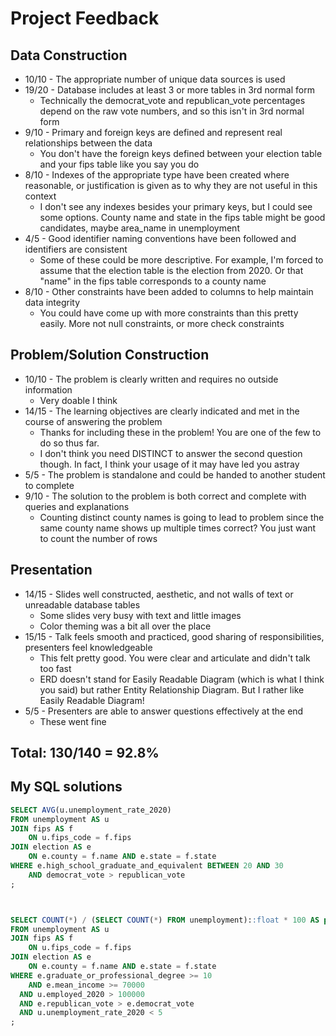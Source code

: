 # Project Feedback

## Data Construction
- 10/10 - The appropriate number of unique data sources is used
- 19/20 - Database includes at least 3 or more tables in 3rd normal form
    - Technically the democrat_vote and republican_vote percentages depend on the raw vote numbers, and so this isn't in 3rd normal form
- 9/10 - Primary and foreign keys are defined and represent real relationships between the data
    - You don't have the foreign keys defined between your election table and your fips table like you say you do
- 8/10 - Indexes of the appropriate type have been created where reasonable, or justification is given as to why they are not useful in this context
    - I don't see any indexes besides your primary keys, but I could see some options. County name and state in the fips table might be good candidates, maybe area_name in unemployment
- 4/5  - Good identifier naming conventions have been followed and identifiers are consistent
    - Some of these could be more descriptive. For example, I'm forced to assume that the election table is the election from 2020. Or that "name" in the fips table corresponds to a county name
- 8/10 - Other constraints have been added to columns to help maintain data integrity
    - You could have come up with more constraints than this pretty easily. More not null constraints, or more check constraints

## Problem/Solution Construction
- 10/10 - The problem is clearly written and requires no outside information
    - Very doable I think
- 14/15 - The learning objectives are clearly indicated and met in the course of answering the problem
    - Thanks for including these in the problem! You are one of the few to do so thus far.
    - I don't think you need DISTINCT to answer the second question though. In fact, I think your usage of it may have led you astray
- 5/5 - The problem is standalone and could be handed to another student to complete
- 9/10 - The solution to the problem is both correct and complete with queries and explanations
    - Counting distinct county names is going to lead to problem since the same county name shows up multiple times correct? You just want to count the number of rows

## Presentation
- 14/15 - Slides well constructed, aesthetic, and not walls of text or unreadable database tables
    - Some slides very busy with text and little images
    - Color theming was a bit all over the place
- 15/15 - Talk feels smooth and practiced, good sharing of responsibilities, presenters feel knowledgeable
    - This felt pretty good. You were clear and articulate and didn't talk too fast
    - ERD doesn't stand for Easily Readable Diagram (which is what I think you said) but rather Entity Relationship Diagram. But I rather like Easily Readable Diagram!
- 5/5 - Presenters are able to answer questions effectively at the end
    - These went fine


## Total: 130/140 = 92.8%

## My SQL solutions
```sql
SELECT AVG(u.unemployment_rate_2020)
FROM unemployment AS u
JOIN fips AS f
	ON u.fips_code = f.fips
JOIN election AS e
	ON e.county = f.name AND e.state = f.state
WHERE e.high_school_graduate_and_equivalent BETWEEN 20 AND 30
	AND democrat_vote > republican_vote
;



SELECT COUNT(*) / (SELECT COUNT(*) FROM unemployment)::float * 100 AS percent
FROM unemployment AS u
JOIN fips AS f
	ON u.fips_code = f.fips
JOIN election AS e
	ON e.county = f.name AND e.state = f.state
WHERE e.graduate_or_professional_degree >= 10
	AND e.mean_income >= 70000
  AND u.employed_2020 > 100000
  AND e.republican_vote > e.democrat_vote
  AND u.unemployment_rate_2020 < 5
;
```
